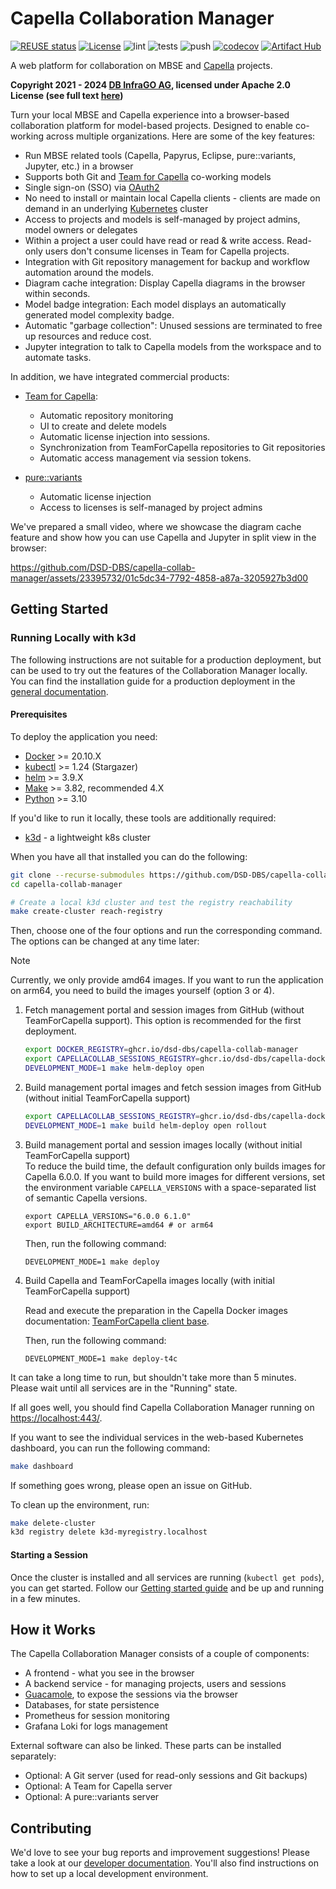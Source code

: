 <!--
 ~ SPDX-FileCopyrightText: Copyright DB InfraGO AG and contributors
 ~ SPDX-License-Identifier: Apache-2.0
 -->

# Capella Collaboration Manager

[![REUSE status](https://api.reuse.software/badge/github.com/DSD-DBS/capella-collab-manager)](https://api.reuse.software/info/github.com/DSD-DBS/capella-collab-manager)
[![License](https://img.shields.io/badge/License-Apache_2.0-blue.svg)](https://opensource.org/licenses/Apache-2.0)
![lint](https://github.com/DSD-DBS/capella-collab-manager/actions/workflows/lint.yml/badge.svg)
![tests](https://github.com/DSD-DBS/capella-collab-manager/actions/workflows/tests.yml/badge.svg)
![push](https://github.com/DSD-DBS/capella-collab-manager/actions/workflows/push.yml/badge.svg)
[![codecov](https://codecov.io/github/DSD-DBS/capella-collab-manager/branch/main/graph/badge.svg?token=1UZHL2H54F)](https://codecov.io/github/DSD-DBS/capella-collab-manager)
[![Artifact Hub](https://img.shields.io/endpoint?url=https://artifacthub.io/badge/repository/capella-collab-manager)](https://artifacthub.io/packages/search?repo=capella-collab-manager)

A web platform for collaboration on MBSE and
[Capella](https://www.eclipse.org/capella/) projects.

**Copyright 2021 - 2024 [DB InfraGO AG](https://dbinfrago.com/), licensed under
Apache 2.0 License (see full text [here](./LICENSES/Apache-2.0.txt))**

Turn your local MBSE and Capella experience into a browser-based collaboration
platform for model-based projects. Designed to enable co-working across
multiple organizations. Here are some of the key features:

- Run MBSE related tools (Capella, Papyrus, Eclipse, pure::variants, Jupyter,
  etc.) in a browser
- Supports both Git and
  [Team for Capella](https://www.obeosoft.com/en/team-for-capella) co-working
  models
- Single sign-on (SSO) via [OAuth2](https://oauth.net/2/)
- No need to install or maintain local Capella clients - clients are made on
  demand in an underlying [Kubernetes](https://kubernetes.io/) cluster
- Access to projects and models is self-managed by project admins, model owners
  or delegates
- Within a project a user could have read or read & write access. Read-only
  users don't consume licenses in Team for Capella projects.
- Integration with Git repository management for backup and workflow automation
  around the models.
- Diagram cache integration: Display Capella diagrams in the browser within
  seconds.
- Model badge integration: Each model displays an automatically generated model
  complexity badge.
- Automatic "garbage collection": Unused sessions are terminated to free up
  resources and reduce cost.
- Jupyter integration to talk to Capella models from the workspace and to
  automate tasks.

In addition, we have integrated commercial products:

- [Team for Capella](https://www.obeosoft.com/en/team-for-capella):

  - Automatic repository monitoring
  - UI to create and delete models
  - Automatic license injection into sessions.
  - Synchronization from TeamForCapella repositories to Git repositories
  - Automatic access management via session tokens.

- [pure::variants](https://www.pure-systems.com/purevariants)
  - Automatic license injection
  - Access to licenses is self-managed by project admins

We've prepared a small video, where we showcase the diagram cache feature and
show how you can use Capella and Jupyter in split view in the browser:

https://github.com/DSD-DBS/capella-collab-manager/assets/23395732/01c5dc34-7792-4858-a87a-3205927b3d00

## Getting Started

### Running Locally with k3d

The following instructions are not suitable for a production deployment, but
can be used to try out the features of the Collaboration Manager locally. You
can find the installation guide for a production deployment in the
[general documentation](https://dsd-dbs.github.io/capella-collab-manager/admin/installation/).

#### Prerequisites

To deploy the application you need:

- [Docker](https://docs.docker.com/engine/install/ubuntu/) >= 20.10.X
- [kubectl](https://kubernetes.io/docs/tasks/tools/install-kubectl-linux/) >=
  1.24 (Stargazer)
- [helm](https://helm.sh/docs/intro/install/) >= 3.9.X
- [Make](https://www.gnu.org/software/make/manual/make.html) >= 3.82,
  recommended 4.X
- [Python](https://www.python.org/downloads/) >= 3.10

If you'd like to run it locally, these tools are additionally required:

- [k3d](https://k3d.io/) - a lightweight k8s cluster

When you have all that installed you can do the following:

```zsh
git clone --recurse-submodules https://github.com/DSD-DBS/capella-collab-manager.git
cd capella-collab-manager

# Create a local k3d cluster and test the registry reachability
make create-cluster reach-registry
```

Then, choose one of the four options and run the corresponding command. The
options can be changed at any time later:

<!-- prettier-ignore -->
> [!NOTE]
> Currently, we only provide amd64 images. If you want to run the
> application on arm64, you need to build the images yourself (option 3 or 4).

1. Fetch management portal and session images from GitHub (without
   TeamForCapella support). This option is recommended for the first
   deployment.

   ```zsh
   export DOCKER_REGISTRY=ghcr.io/dsd-dbs/capella-collab-manager
   export CAPELLACOLLAB_SESSIONS_REGISTRY=ghcr.io/dsd-dbs/capella-dockerimages
   DEVELOPMENT_MODE=1 make helm-deploy open
   ```

1. Build management portal images and fetch session images from GitHub (without
   initial TeamForCapella support)

   ```zsh
   export CAPELLACOLLAB_SESSIONS_REGISTRY=ghcr.io/dsd-dbs/capella-dockerimages
   DEVELOPMENT_MODE=1 make build helm-deploy open rollout
   ```

1. Build management portal and session images locally (without initial
   TeamForCapella support) \
   To reduce the build time, the default configuration only builds images for
   Capella 6.0.0. If you want to build more images for different versions, set
   the environment variable `CAPELLA_VERSIONS` with a space-separated list of
   semantic Capella versions.

   ```
   export CAPELLA_VERSIONS="6.0.0 6.1.0"
   export BUILD_ARCHITECTURE=amd64 # or arm64
   ```

   Then, run the following command:

   ```
   DEVELOPMENT_MODE=1 make deploy
   ```

1. Build Capella and TeamForCapella images locally (with initial TeamForCapella
   support)

   Read and execute the preparation in the Capella Docker images documentation:
   [TeamForCapella client base](https://dsd-dbs.github.io/capella-dockerimages/capella/t4c/base/#preparation).

   Then, run the following command:

   ```
   DEVELOPMENT_MODE=1 make deploy-t4c
   ```

It can take a long time to run, but shouldn't take more than 5 minutes. Please
wait until all services are in the "Running" state.

If all goes well, you should find Capella Collaboration Manager running on
<https://localhost:443/>.

If you want to see the individual services in the web-based Kubernetes
dashboard, you can run the following command:

```zsh
make dashboard
```

If something goes wrong, please open an issue on GitHub.

To clean up the environment, run:

```zsh
make delete-cluster
k3d registry delete k3d-myregistry.localhost
```

#### Starting a Session

Once the cluster is installed and all services are running
(`kubectl get pods`), you can get started. Follow our
[Getting started guide](https://dsd-dbs.github.io/capella-collab-manager/admin/getting_started/getting_started/)
and be up and running in a few minutes.

## How it Works

The Capella Collaboration Manager consists of a couple of components:

- A frontend - what you see in the browser
- A backend service - for managing projects, users and sessions
- [Guacamole](https://guacamole.apache.org/), to expose the sessions via the
  browser
- Databases, for state persistence
- Prometheus for session monitoring
- Grafana Loki for logs management

External software can also be linked. These parts can be installed separately:

- Optional: A Git server (used for read-only sessions and Git backups)
- Optional: A Team for Capella server
- Optional: A pure::variants server

## Contributing

We'd love to see your bug reports and improvement suggestions! Please take a
look at our
[developer documentation](https://dsd-dbs.github.io/capella-collab-manager/development/).
You'll also find instructions on how to set up a local development environment.
